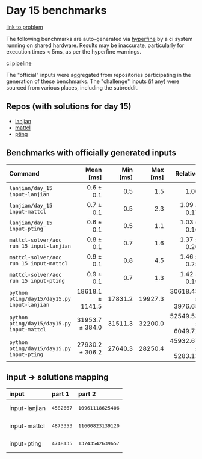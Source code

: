 # Day 15 benchmarks

[link to problem](http://adventofcode.com/2022/day/15)

The following benchmarks are auto-generated via [hyperfine](https://github.com/sharkdp/hyperfine) by a ci system running on shared hardware. Results may be inaccurate, particularly for execution times < 5ms, as per the hyperfine warnings.

[ci pipeline](http://ci.papercode.net:8080/teams/aoc2022/pipelines/aoc-compare-2022)

The "official" inputs were aggregated from repositories participating in the generation of these benchmarks. The "challenge" inputs (if any) were sourced from various places, including the subreddit.

## Repos (with solutions for day 15)


- [lanjian](https://github.com/LanJian/aoc-2022)
- [mattcl](https://github.com/mattcl/aoc2022)
- [pting](https://github.com/pting/aoc2022)

## Benchmarks with officially generated inputs
| Command | Mean [ms] | Min [ms] | Max [ms] | Relative |
|:---|---:|---:|---:|---:|
| `lanjian/day_15 input-lanjian` | 0.6 ± 0.1 | 0.5 | 1.5 | 1.00 |
| `lanjian/day_15 input-mattcl` | 0.7 ± 0.1 | 0.5 | 2.3 | 1.09 ± 0.17 |
| `lanjian/day_15 input-pting` | 0.6 ± 0.1 | 0.5 | 1.1 | 1.03 ± 0.16 |
| `mattcl-solver/aoc run 15 input-lanjian` | 0.8 ± 0.1 | 0.7 | 1.6 | 1.37 ± 0.20 |
| `mattcl-solver/aoc run 15 input-mattcl` | 0.9 ± 0.1 | 0.8 | 4.5 | 1.46 ± 0.25 |
| `mattcl-solver/aoc run 15 input-pting` | 0.9 ± 0.1 | 0.7 | 1.3 | 1.42 ± 0.19 |
| `python pting/day15/day15.py input-lanjian` | 18618.1 ± 1141.5 | 17831.2 | 19927.3 | 30618.43 ± 3976.68 |
| `python pting/day15/day15.py input-mattcl` | 31953.7 ± 384.0 | 31511.3 | 32200.0 | 52549.53 ± 6049.72 |
| `python pting/day15/day15.py input-pting` | 27930.2 ± 306.2 | 27640.3 | 28250.4 | 45932.67 ± 5283.13 |

## input -> solutions mapping
|input|part 1|part 2|
|:---|:---|:---|
|input-lanjian|<pre>4582667</pre>|<pre>10961118625406</pre>|
|input-mattcl|<pre>4873353</pre>|<pre>11600823139120</pre>|
|input-pting|<pre>4748135</pre>|<pre>13743542639657</pre>|
